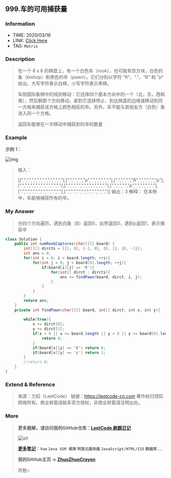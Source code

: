 ## 999.车的可用捕获量

### Information

* TIME: 2020/03/16
* LINK: [Click Here](https://leetcode-cn.com/problems/available-captures-for-rook/)
* TAG: `Matrix`

### Description

> 在一个 8 x 8 的棋盘上，有一个白色车（rook）。也可能有空方块，白色的象（bishop）和黑色的卒（pawn）。它们分别以字符 “R”，“.”，“B” 和 “p” 给出。大写字符表示白棋，小写字符表示黑棋。
>
> 车按国际象棋中的规则移动：它选择四个基本方向中的一个（北，东，西和南），然后朝那个方向移动，直到它选择停止、到达棋盘的边缘或移动到同一方格来捕获该方格上颜色相反的卒。另外，车不能与其他友方（白色）象进入同一个方格。
>
> 返回车能够在一次移动中捕获到的卒的数量
>

### Example

示例 1：

![img](https://assets.leetcode-cn.com/aliyun-lc-upload/uploads/2019/02/23/1253_example_1_improved.PNG)

>  输入：
>
> [[".",".",".",".",".",".",".","."],[".",".",".","p",".",".",".","."],[".",".",".","R",".",".",".","p"],[".",".",".",".",".",".",".","."],[".",".",".",".",".",".",".","."],[".",".",".","p",".",".",".","."],[".",".",".",".",".",".",".","."],[".",".",".",".",".",".",".","."]]
> 输出：3
> 解释：
> 在本例中，车能够捕获所有的卒。

### My Answer

> 分四个方向遍历，遇到白象（B）返回0，出界返回0，遇到p返回1，表示捕获卒

```java
class Solution {
    public int numRookCaptures(char[][] board) {
        int[][] dircts = {{1, 0}, {-1, 0}, {0, 1}, {0, -1}};
        int ans = 0;
        for(int i = 0; i < board.length; ++i){
            for(int j = 0; j < board[0].length; ++j){
                if(board[i][j] == 'R'){
                    for(int[] dirct : dircts){
                        ans += findPawn(board, dirct, i, j);
                    }
                }
            }
        }
        return ans;
    }
    private int findPawn(char[][] board, int[] dirct, int x, int y){
        
        while(true){
            x += dirct[0];
            y += dirct[1];
            if(x < 0 || x >= board.length || y < 0 || y >= board[0].length){
                return 0;
            }
            if(board[x][y] == 'B') return 0;
            if(board[x][y] == 'p') return 1;
        }
        //return 0;
    }
}
```

### Extend & Reference

> 来源：力扣（LeetCode）
> 链接：https://leetcode-cn.com
> 著作权归领扣网络所有。商业转载请联系官方授权，非商业转载请注明出处。

### More

> **更多题解，请访问我的GitHub仓库：[LeetCode 刷题日记](https://github.com/ZhuoZhuoCrayon/my-Nodes/blob/master/Daily/README_2020.md)**
>
> ![alt](https://raw.githubusercontent.com/ZhuoZhuoCrayon/my-Nodes/master/Daily/img/mynode.png)
>
> [**更多笔记**](https://github.com/ZhuoZhuoCrayon/my-Nodes)：**`Vue` `Java SSM 框架` `阿里云服务器` `JavaScript/HTML/CSS`   `数据库` ...**
>
> **我的GitHub主页 -> [ZhuoZhuoCrayon](https://github.com/ZhuoZhuoCrayon)**
>
> 共勉~

